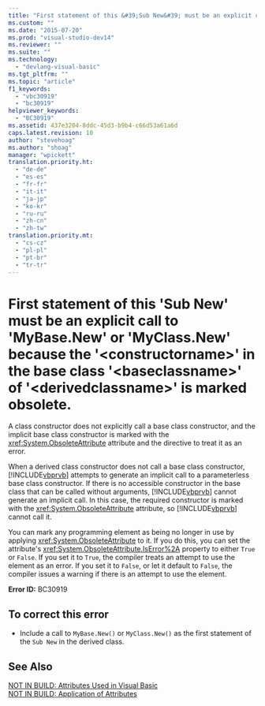 ```yaml
---
title: "First statement of this &#39;Sub New&#39; must be an explicit call to &#39;MyBase.New&#39; or &#39;MyClass.New&#39; because the &#39;&lt;constructorname&gt;&#39; in the base class &#39;&lt;baseclassname&gt;&#39; of &#39;&lt;derivedclassname&gt;&#39; is marked obsolete. | Microsoft Docs"
ms.custom: ""
ms.date: "2015-07-20"
ms.prod: "visual-studio-dev14"
ms.reviewer: ""
ms.suite: ""
ms.technology: 
  - "devlang-visual-basic"
ms.tgt_pltfrm: ""
ms.topic: "article"
f1_keywords: 
  - "vbc30919"
  - "bc30919"
helpviewer_keywords: 
  - "BC30919"
ms.assetid: 437e3204-8ddc-45d3-b9b4-c66d53a61a6d
caps.latest.revision: 10
author: "stevehoag"
ms.author: "shoag"
manager: "wpickett"
translation.priority.ht: 
  - "de-de"
  - "es-es"
  - "fr-fr"
  - "it-it"
  - "ja-jp"
  - "ko-kr"
  - "ru-ru"
  - "zh-cn"
  - "zh-tw"
translation.priority.mt: 
  - "cs-cz"
  - "pl-pl"
  - "pt-br"
  - "tr-tr"
---
```

# First statement of this &#39;Sub New&#39; must be an explicit call to &#39;MyBase.New&#39; or &#39;MyClass.New&#39; because the &#39;&lt;constructorname&gt;&#39; in the base class &#39;&lt;baseclassname&gt;&#39; of &#39;&lt;derivedclassname&gt;&#39; is marked obsolete.
A class constructor does not explicitly call a base class constructor, and the implicit base class constructor is marked with the <xref:System.ObsoleteAttribute> attribute and the directive to treat it as an error.  
  
 When a derived class constructor does not call a base class constructor, [!INCLUDE[vbprvb](../../csharp/programming-guide/concepts/linq/includes/vbprvb_md.md)] attempts to generate an implicit call to a parameterless base class constructor. If there is no accessible constructor in the base class that can be called without arguments, [!INCLUDE[vbprvb](../../csharp/programming-guide/concepts/linq/includes/vbprvb_md.md)] cannot generate an implicit call. In this case, the required constructor is marked with the <xref:System.ObsoleteAttribute> attribute, so [!INCLUDE[vbprvb](../../csharp/programming-guide/concepts/linq/includes/vbprvb_md.md)] cannot call it.  
  
 You can mark any programming element as being no longer in use by applying <xref:System.ObsoleteAttribute> to it. If you do this, you can set the attribute's <xref:System.ObsoleteAttribute.IsError%2A> property to either `True` or `False`. If you set it to `True`, the compiler treats an attempt to use the element as an error. If you set it to `False`, or let it default to `False`, the compiler issues a warning if there is an attempt to use the element.  
  
 **Error ID:** BC30919  
  
## To correct this error  
  
-   Include a call to `MyBase.New()` or `MyClass.New()` as the first statement of the `Sub New` in the derived class.  
  
## See Also  
 [NOT IN BUILD: Attributes Used in Visual Basic](http://msdn.microsoft.com/en-us/22231318-8a40-49af-9245-e0aab723563b)   
 [NOT IN BUILD: Application of Attributes](http://msdn.microsoft.com/en-us/2b1703ed-4437-49b3-bc0b-568094324f47)